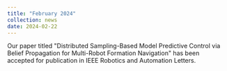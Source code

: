 ```yaml
---
title: "February 2024"
collection: news
date: 2024-02-22
---
```

Our paper titled "Distributed Sampling-Based Model Predictive Control via Belief Propagation for Multi-Robot Formation Navigation" has been accepted for publication in IEEE Robotics and Automation Letters.
